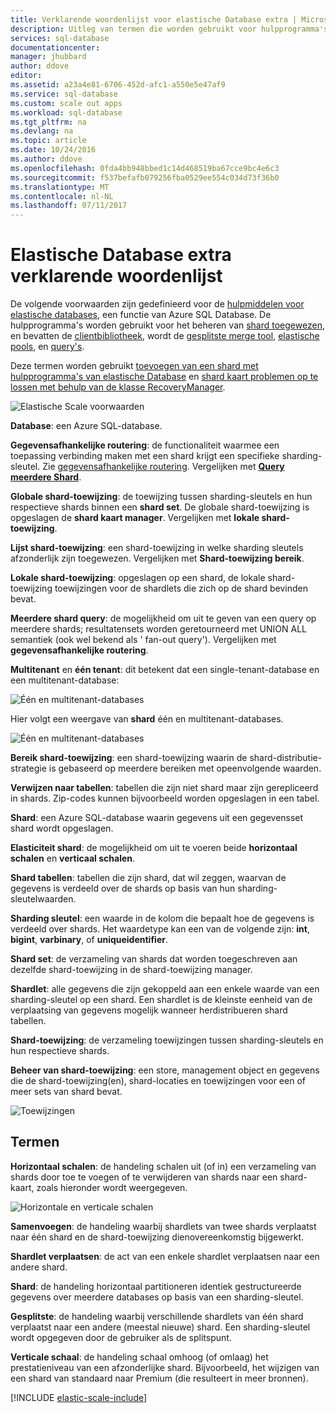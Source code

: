 ```yaml
---
title: Verklarende woordenlijst voor elastische Database extra | Microsoft Docs
description: Uitleg van termen die worden gebruikt voor hulpprogramma's van elastische database
services: sql-database
documentationcenter: 
manager: jhubbard
author: ddove
editor: 
ms.assetid: a23a4e81-6706-452d-afc1-a550e5e47af9
ms.service: sql-database
ms.custom: scale out apps
ms.workload: sql-database
ms.tgt_pltfrm: na
ms.devlang: na
ms.topic: article
ms.date: 10/24/2016
ms.author: ddove
ms.openlocfilehash: 0fda4bb948bbed1c14d468519ba67cce9bc4e6c3
ms.sourcegitcommit: f537befafb079256fba0529ee554c034d73f36b0
ms.translationtype: MT
ms.contentlocale: nl-NL
ms.lasthandoff: 07/11/2017
---
```

# <a name="elastic-database-tools-glossary"></a>Elastische Database extra verklarende woordenlijst
De volgende voorwaarden zijn gedefinieerd voor de [hulpmiddelen voor elastische databases](sql-database-elastic-scale-introduction.md), een functie van Azure SQL Database. De hulpprogramma's worden gebruikt voor het beheren van [shard toegewezen](sql-database-elastic-scale-shard-map-management.md), en bevatten de [clientbibliotheek](sql-database-elastic-database-client-library.md), wordt de [gesplitste merge tool](sql-database-elastic-scale-overview-split-and-merge.md), [elastische pools](sql-database-elastic-pool.md), en [query's](sql-database-elastic-query-overview.md). 

Deze termen worden gebruikt [toevoegen van een shard met hulpprogramma's van elastische Database](sql-database-elastic-scale-add-a-shard.md) en [shard kaart problemen op te lossen met behulp van de klasse RecoveryManager](sql-database-elastic-database-recovery-manager.md).

![Elastische Scale voorwaarden][1]

**Database**: een Azure SQL-database. 

**Gegevensafhankelijke routering**: de functionaliteit waarmee een toepassing verbinding maken met een shard krijgt een specifieke sharding-sleutel. Zie [gegevensafhankelijke routering](sql-database-elastic-scale-data-dependent-routing.md). Vergelijken met  **[Query meerdere Shard](sql-database-elastic-scale-multishard-querying.md)**.

**Globale shard-toewijzing**: de toewijzing tussen sharding-sleutels en hun respectieve shards binnen een **shard set**. De globale shard-toewijzing is opgeslagen de **shard kaart manager**. Vergelijken met **lokale shard-toewijzing**.

**Lijst shard-toewijzing**: een shard-toewijzing in welke sharding sleutels afzonderlijk zijn toegewezen. Vergelijken met **Shard-toewijzing bereik**.   

**Lokale shard-toewijzing**: opgeslagen op een shard, de lokale shard-toewijzing toewijzingen voor de shardlets die zich op de shard bevinden bevat.

**Meerdere shard query**: de mogelijkheid om uit te geven van een query op meerdere shards; resultatensets worden geretourneerd met UNION ALL semantiek (ook wel bekend als ' fan-out query'). Vergelijken met **gegevensafhankelijke routering**.

**Multitenant** en **één tenant**: dit betekent dat een single-tenant-database en een multitenant-database:

![Één en multitenant-databases](./media/sql-database-elastic-scale-glossary/multi-single-simple.png)

Hier volgt een weergave van **shard** één en multitenant-databases. 

![Één en multitenant-databases](./media/sql-database-elastic-scale-glossary/shards-single-multi.png)

**Bereik shard-toewijzing**: een shard-toewijzing waarin de shard-distributie-strategie is gebaseerd op meerdere bereiken met opeenvolgende waarden. 

**Verwijzen naar tabellen**: tabellen die zijn niet shard maar zijn gerepliceerd in shards. Zip-codes kunnen bijvoorbeeld worden opgeslagen in een tabel. 

**Shard**: een Azure SQL-database waarin gegevens uit een gegevensset shard wordt opgeslagen. 

**Elasticiteit shard**: de mogelijkheid om uit te voeren beide **horizontaal schalen** en **verticaal schalen**.

**Shard tabellen**: tabellen die zijn shard, dat wil zeggen, waarvan de gegevens is verdeeld over de shards op basis van hun sharding-sleutelwaarden. 

**Sharding sleutel**: een waarde in de kolom die bepaalt hoe de gegevens is verdeeld over shards. Het waardetype kan een van de volgende zijn: **int**, **bigint**, **varbinary**, of **uniqueidentifier**. 

**Shard set**: de verzameling van shards dat worden toegeschreven aan dezelfde shard-toewijzing in de shard-toewijzing manager.  

**Shardlet**: alle gegevens die zijn gekoppeld aan een enkele waarde van een sharding-sleutel op een shard. Een shardlet is de kleinste eenheid van de verplaatsing van gegevens mogelijk wanneer herdistribueren shard tabellen. 

**Shard-toewijzing**: de verzameling toewijzingen tussen sharding-sleutels en hun respectieve shards.

**Beheer van shard-toewijzing**: een store, management object en gegevens die de shard-toewijzing(en), shard-locaties en toewijzingen voor een of meer sets van shard bevat.

![Toewijzingen][2]

## <a name="verbs"></a>Termen
**Horizontaal schalen**: de handeling schalen uit (of in) een verzameling van shards door toe te voegen of te verwijderen van shards naar een shard-kaart, zoals hieronder wordt weergegeven.

![Horizontale en verticale schalen][3]

**Samenvoegen**: de handeling waarbij shardlets van twee shards verplaatst naar één shard en de shard-toewijzing dienovereenkomstig bijgewerkt.

**Shardlet verplaatsen**: de act van een enkele shardlet verplaatsen naar een andere shard. 

**Shard**: de handeling horizontaal partitioneren identiek gestructureerde gegevens over meerdere databases op basis van een sharding-sleutel.

**Gesplitste**: de handeling waarbij verschillende shardlets van één shard verplaatst naar een andere (meestal nieuwe) shard. Een sharding-sleutel wordt opgegeven door de gebruiker als de splitspunt.

**Verticale schaal**: de handeling schaal omhoog (of omlaag) het prestatieniveau van een afzonderlijke shard. Bijvoorbeeld, het wijzigen van een shard van standaard naar Premium (die resulteert in meer bronnen). 

[!INCLUDE [elastic-scale-include](../../includes/elastic-scale-include.md)]

<!--Image references-->
[1]: ./media/sql-database-elastic-scale-glossary/glossary.png
[2]: ./media/sql-database-elastic-scale-glossary/mappings.png
[3]: ./media/sql-database-elastic-scale-glossary/h_versus_vert.png

